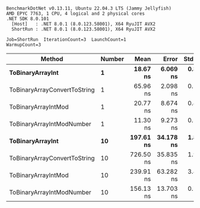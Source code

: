 ```

BenchmarkDotNet v0.13.11, Ubuntu 22.04.3 LTS (Jammy Jellyfish)
AMD EPYC 7763, 1 CPU, 4 logical and 2 physical cores
.NET SDK 8.0.101
  [Host]   : .NET 8.0.1 (8.0.123.58001), X64 RyuJIT AVX2
  ShortRun : .NET 8.0.1 (8.0.123.58001), X64 RyuJIT AVX2

Job=ShortRun  IterationCount=3  LaunchCount=1  
WarmupCount=3  

```
| Method                       | Number | Mean      | Error     | StdDev   | Min       | Max       | Gen0   | Allocated |
|----------------------------- |------- |----------:|----------:|---------:|----------:|----------:|-------:|----------:|
| **ToBinaryArrayInt**             | **1**      |  **18.67 ns** |  **6.069 ns** | **0.333 ns** |  **18.34 ns** |  **19.01 ns** | **0.0004** |      **32 B** |
| ToBinaryArrayConvertToString | 1      |  65.96 ns |  2.098 ns | 0.115 ns |  65.86 ns |  66.09 ns | 0.0011 |      96 B |
| ToBinaryArrayIntMod          | 1      |  20.77 ns |  8.674 ns | 0.475 ns |  20.48 ns |  21.32 ns | 0.0004 |      32 B |
| ToBinaryArrayIntModNumber    | 1      |  11.30 ns |  9.273 ns | 0.508 ns |  10.99 ns |  11.89 ns | 0.0004 |      32 B |
| **ToBinaryArrayInt**             | **10**     | **197.61 ns** | **34.178 ns** | **1.873 ns** | **195.57 ns** | **199.27 ns** | **0.0038** |     **320 B** |
| ToBinaryArrayConvertToString | 10     | 726.50 ns | 35.835 ns | 1.964 ns | 724.24 ns | 727.70 ns | 0.0114 |    1024 B |
| ToBinaryArrayIntMod          | 10     | 239.91 ns | 63.282 ns | 3.469 ns | 236.28 ns | 243.19 ns | 0.0038 |     320 B |
| ToBinaryArrayIntModNumber    | 10     | 156.13 ns | 13.703 ns | 0.751 ns | 155.48 ns | 156.95 ns | 0.0038 |     320 B |
